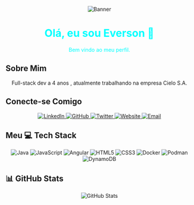 <!-- Banner Animado com Efeito Neon -->
<p align="center">
  <img src="https://media.giphy.com/media/eFvs5iE6a6ntVIRaEN/giphy.gif" alt="Banner">
</p>

<h1 align="center" style="color: cyan;">Olá, eu sou Everson 👋</h1>
<p align="center" style="color: cyan;">Bem vindo ao meu perfil.</p>

## Sobre Mim
<p align="center">
  Full-stack dev a 4 anos , atualmente trabalhando na empresa Cielo S.A.
</p>


## Conecte-se Comigo
<p align="center">
  <a href="https://www.linkedin.com/in/everson-felipe-dos-santos-vieira-17484b138/">
    <img src="https://img.shields.io/badge/LinkedIn-0077B5?style=flat&logo=linkedin&logoColor=white" alt="LinkedIn">
  </a>
  <a href="https://github.com/efvieira">
    <img src="https://img.shields.io/badge/GitHub-181717?style=flat&logo=github&logoColor=white" alt="GitHub">
  </a>
  <a href="https://twitter.com/everson">
    <img src="https://img.shields.io/badge/Twitter-1DA1F2?style=flat&logo=twitter&logoColor=white" alt="Twitter">
  </a>
  <a href="https://everson.dev">
    <img src="https://img.shields.io/badge/Website-000000?style=flat&logo=About.me&logoColor=white" alt="Website">
  </a>
  <a href="mailto:everson@gmail.com">
    <img src="https://img.shields.io/badge/Email-D14836?style=flat&logo=gmail&logoColor=white" alt="Email">
  </a>
</p>

## Meu 💻 Tech Stack
<p align="center">
  <img src="https://img.shields.io/badge/-Java-007396?style=flat-square&logo=java&logoColor=white" alt="Java">
  <img src="https://img.shields.io/badge/-JavaScript-F7DF1E?style=flat-square&logo=javascript&logoColor=black" alt="JavaScript">
  <img src="https://img.shields.io/badge/-Angular-DD0031?style=flat-square&logo=angular&logoColor=white" alt="Angular">
  <img src="https://img.shields.io/badge/-HTML5-E34F26?style=flat-square&logo=html5&logoColor=white" alt="HTML5">
  <img src="https://img.shields.io/badge/-CSS3-1572B6?style=flat-square&logo=css3&logoColor=white" alt="CSS3">
  <img src="https://img.shields.io/badge/-Docker-2496ED?style=flat-square&logo=docker&logoColor=white" alt="Docker">
  <img src="https://img.shields.io/badge/-Podman-892CA0?style=flat-square&logo=podman&logoColor=white" alt="Podman">
  <img src="https://img.shields.io/badge/-DynamoDB-4053D6?style=flat-square&logo=amazon-dynamodb&logoColor=white" alt="DynamoDB">
  <!-- Adicione mais tecnologias conforme necessário -->
  <!-- Adicione mais tecnologias conforme necessário -->
</p>

## 📊 GitHub Stats
<p align="center">
  <img src="https://github-readme-stats.vercel.app/api?username=efvieira&show_icons=true&theme=radical" alt="GitHub Stats">
</p>

